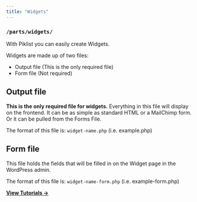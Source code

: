 ```yaml
---
title: "Widgets"
---
```


### `/parts/widgets/`

With Piklist you can easily create Widgets.

Widgets are made up of two files:
    
* Output file (This is the only required file)
* Form file (Not required)

## Output file
**This is the only required file for widgets.** Everything in this file will display on the frontend. It can be as simple as standard HTML or a MailChimp form. Or it can be pulled from the Forms File.

The format of this file is: `widget-name.php` (i.e. example.php)

## Form file
This file holds the fields that will be filled in on the Widget page in the WordPress admin.

The format of this file is: `widget-name-form.php` (i.e. example-form.php)




**[View Tutorials &rightarrow;](/tutorials/widgets/)**
